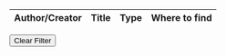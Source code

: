 <!--
.. title: Resources
.. slug: resources
.. date: 2024-11-21 19:32:11 UTC
.. tags: 
.. category: 
.. link: 
.. description: 
.. type: text
-->

<table id="resources" class="display" style="width:100%">
  <thead>
    <tr>
      <th>Author/Creator</th>
      <th>Title</th>
      <th>Type</th>
      <th>Where to find</th>
    </tr>
  </thead>
  <tbody>

  </tbody>
</table>

<!-- Clear Filter Button -->
  <button class="clear-filter" onclick="clearTagFilter()">Clear Filter</button>


<!-- Include DataTables.js -->
<script src="https://code.jquery.com/jquery-3.6.0.min.js"></script>
<script src="https://cdn.datatables.net/1.13.1/js/jquery.dataTables.min.js"></script>
<link rel="stylesheet" href="https://cdn.datatables.net/1.13.1/css/jquery.dataTables.min.css">

<script>
    var newJQuery = jQuery.noConflict(true); 
    newJQuery(document).ready(function() {
        const table = newJQuery('#resources').DataTable({
            paging: true,
            searching: true,
            ordering: true,
            info: true,
            autoWidth: true
        }); 

        function loadCSVData(url) {
            newJQuery.get(url, function (data) {
                const rows = parseCSV(data);
                rows.shift(); 
                rows.forEach(cols => {                    
                    const types = cols[4].split(",").map(type => {
                        const tag = `<span class="tag ${type.trim().replace(/\s+/g, '-').toLowerCase()}" onclick="applyTagFilter('${type.trim()}')">${type.trim()}</span>`;
                        return tag;
                    }).join(" "); 

                    table.row.add([
                    cols[2],  
                    cols[3], 
                    types,
                    cols[5] ? `<a href="${cols[5]}">LINK</a>` : "",
                    ]).draw();
                });
                table.columns.adjust();
            });
        }

        
        function parseCSV(csvText) {
            const rows = [];
            const regex = /(?:^|,)(?:"([^"]*(?:""[^"]*)*)"|([^",]*))/g;
            
            csvText.split('\n').forEach(line => {
                const matches = [];
                let match;
                while ((match = regex.exec(line)) !== null) {
                    const value = match[1] || match[2] || ""; 
                    matches.push(value.replace(/""/g, '"').trim()); 
                }
                if (matches.length > 1 || matches[0] !== "") rows.push(matches); 
            });
            
            return rows;
        }

        loadCSVData("/docs/resources.csv");
    
        window.applyTagFilter = function (tagText) {
            newJQuery('.tag').removeClass('active-tag'); 
            newJQuery(`.tag:contains(${tagText})`).addClass('active-tag'); 
            
            table.search(tagText).draw();
        };
    
        window.clearTagFilter = function () {
            table.search('').draw(); 
            newJQuery('.tag').removeClass('active-tag'); 
        };
    });
</script>
